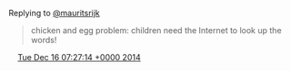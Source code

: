 Replying to [@mauritsrijk](https://twitter.com/mauritsrijk/status/544624429079482368)

> chicken and egg problem: children need the Internet to look up the words\!

<img src="../../media/tweet.ico" width="12" /> [Tue Dec 16 07:27:14 +0000 2014](https://twitter.com/DromerDenker/status/544755615005151233)